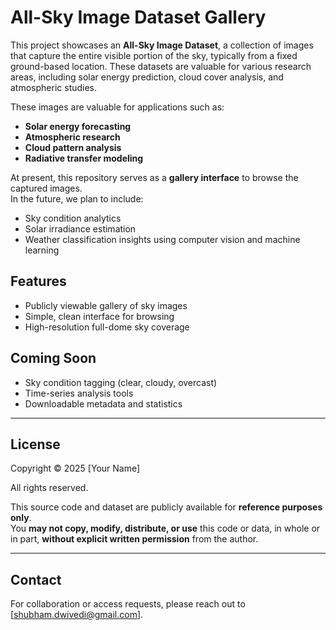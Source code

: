# All-Sky Image Dataset Gallery

This project showcases an **All-Sky Image Dataset**, a collection of images that capture the entire visible portion of the sky, typically from a fixed ground-based location. These datasets are valuable for various research areas, including solar energy prediction, cloud cover analysis, and atmospheric studies. 

These images are valuable for applications such as:
- **Solar energy forecasting**
- **Atmospheric research**
- **Cloud pattern analysis**
- **Radiative transfer modeling**

At present, this repository serves as a **gallery interface** to browse the captured images.  
In the future, we plan to include:
- Sky condition analytics
- Solar irradiance estimation
- Weather classification insights using computer vision and machine learning

## Features
- Publicly viewable gallery of sky images
- Simple, clean interface for browsing
- High-resolution full-dome sky coverage

## Coming Soon
- Sky condition tagging (clear, cloudy, overcast)
- Time-series analysis tools
- Downloadable metadata and statistics

---

## License

Copyright © 2025 [Your Name]

All rights reserved.

This source code and dataset are publicly available for **reference purposes only**.  
You **may not copy, modify, distribute, or use** this code or data, in whole or in part, **without explicit written permission** from the author.

---

## Contact

For collaboration or access requests, please reach out to [shubham.dwivedi@gmail.com].

